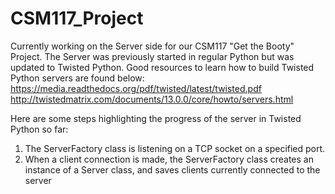 # CSM117_Project

Currently working on the Server side for our CSM117 "Get the Booty" Project. The Server was previously started in regular Python but
was updated to Twisted Python. Good resources to learn how to build Twisted Python servers are found below:
https://media.readthedocs.org/pdf/twisted/latest/twisted.pdf
http://twistedmatrix.com/documents/13.0.0/core/howto/servers.html

Here are some steps highlighting the progress of the server in Twisted Python so far:
1. The ServerFactory class is listening on a TCP socket on a specified port.
2. When a client connection is made, the ServerFactory class creates an instance of a Server class, 
and saves clients currently connected to the server

